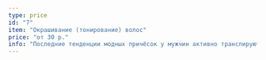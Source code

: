 ```yaml
---
type: price
id: "7"
item: "Окрашивание (тонирование) волос"
price: "от 30 р."
info: "Последние тенденции модных причёсок у мужчин активно транслируют насыщенные оттенки на волосах! Мы с большим удовольствием воплотим в жизнь любое ваше желание, начиная от камуфляжа седины до яркого взрыва радуги."
---
```

